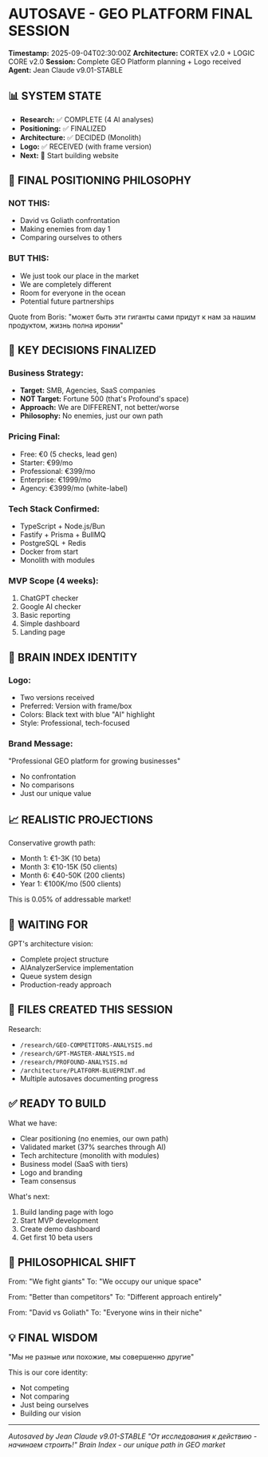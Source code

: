 # AUTOSAVE - GEO PLATFORM FINAL SESSION
**Timestamp:** 2025-09-04T02:30:00Z
**Architecture:** CORTEX v2.0 + LOGIC CORE v2.0
**Session:** Complete GEO Platform planning + Logo received
**Agent:** Jean Claude v9.01-STABLE

## 📊 SYSTEM STATE
- **Research:** ✅ COMPLETE (4 AI analyses)
- **Positioning:** ✅ FINALIZED
- **Architecture:** ✅ DECIDED (Monolith)
- **Logo:** ✅ RECEIVED (with frame version)
- **Next:** 🚀 Start building website

## 🎯 FINAL POSITIONING PHILOSOPHY

### NOT THIS:
- David vs Goliath confrontation
- Making enemies from day 1
- Comparing ourselves to others

### BUT THIS:
- We just took our place in the market
- We are completely different
- Room for everyone in the ocean
- Potential future partnerships

Quote from Boris:
"может быть эти гиганты сами придут к нам за нашим продуктом, жизнь полна иронии"

## 💎 KEY DECISIONS FINALIZED

### Business Strategy:
- **Target:** SMB, Agencies, SaaS companies
- **NOT Target:** Fortune 500 (that's Profound's space)
- **Approach:** We are DIFFERENT, not better/worse
- **Philosophy:** No enemies, just our own path

### Pricing Final:
- Free: €0 (5 checks, lead gen)
- Starter: €99/mo
- Professional: €399/mo  
- Enterprise: €1999/mo
- Agency: €3999/mo (white-label)

### Tech Stack Confirmed:
- TypeScript + Node.js/Bun
- Fastify + Prisma + BullMQ
- PostgreSQL + Redis
- Docker from start
- Monolith with modules

### MVP Scope (4 weeks):
1. ChatGPT checker
2. Google AI checker
3. Basic reporting
4. Simple dashboard
5. Landing page

## 🏢 BRAIN INDEX IDENTITY

### Logo:
- Two versions received
- Preferred: Version with frame/box
- Colors: Black text with blue "AI" highlight
- Style: Professional, tech-focused

### Brand Message:
"Professional GEO platform for growing businesses"
- No confrontation
- No comparisons
- Just our unique value

## 📈 REALISTIC PROJECTIONS

Conservative growth path:
- Month 1: €1-3K (10 beta)
- Month 3: €10-15K (50 clients)
- Month 6: €40-50K (200 clients)
- Year 1: €100K/mo (500 clients)

This is 0.05% of addressable market!

## 🔧 WAITING FOR

GPT's architecture vision:
- Complete project structure
- AIAnalyzerService implementation
- Queue system design
- Production-ready approach

## 📁 FILES CREATED THIS SESSION

Research:
- `/research/GEO-COMPETITORS-ANALYSIS.md`
- `/research/GPT-MASTER-ANALYSIS.md`
- `/research/PROFOUND-ANALYSIS.md`
- `/architecture/PLATFORM-BLUEPRINT.md`
- Multiple autosaves documenting progress

## ✅ READY TO BUILD

What we have:
- Clear positioning (no enemies, our own path)
- Validated market (37% searches through AI)
- Tech architecture (monolith with modules)
- Business model (SaaS with tiers)
- Logo and branding
- Team consensus

What's next:
1. Build landing page with logo
2. Start MVP development
3. Create demo dashboard
4. Get first 10 beta users

## 🎯 PHILOSOPHICAL SHIFT

From: "We fight giants"
To: "We occupy our unique space"

From: "Better than competitors"
To: "Different approach entirely"

From: "David vs Goliath"
To: "Everyone wins in their niche"

## 💡 FINAL WISDOM

"Мы не разные или похожие, мы совершенно другие"

This is our core identity:
- Not competing
- Not comparing
- Just being ourselves
- Building our vision

---
*Autosaved by Jean Claude v9.01-STABLE*
*"От исследования к действию - начинаем строить!"*
*Brain Index - our unique path in GEO market*